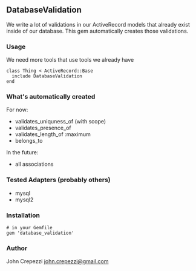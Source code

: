 ## DatabaseValidation

We write a lot of validations in our ActiveRecord models that already exist inside of our database.  This gem automatically creates those validations.

### Usage

We need more tools that use tools we already have

    class Thing < ActiveRecord::Base
      include DatabaseValidation
    end

### What's automatically created

For now:

* validates_uniquness_of (with scope)
* validates_presence_of
* validates_length_of :maximum
* belongs\_to

In the future:

* all associations

### Tested Adapters (probably others)

* mysql
* mysql2

### Installation

    # in your Gemfile
    gem 'database_validation'

### Author

John Crepezzi <john.crepezzi@gmail.com>
